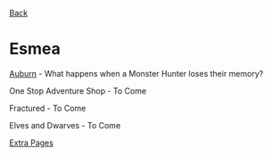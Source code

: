 [Back](SeriesStories.md)

# Esmea

[Auburn](Auburn.md) - What happens when a Monster Hunter loses their memory?

One Stop Adventure Shop - To Come

Fractured - To Come

Elves and Dwarves - To Come

[Extra Pages](EsmeaExtraPages.md)
